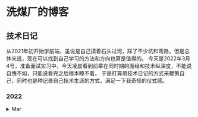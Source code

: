 # 洗煤厂的博客



## 技术日记
  从2021年初开始学前端，虽说是自己摸着石头过河，踩了不少坑和弯路，但是总体来说，现在可以找到自己学习的方法和方向也算是值得的。
今天是2022年3月4号，准备面试实习中，今天凌晨看到前辈在同时期的面经和技术纵深度，不能说自愧不如，只能说看完之后根本睡不着。
于是打算用技术日记的方式来鞭策自己，同时也是种记录自己技术生涯的方式，满足一下我奇怪的仪式感。

### 2022

<details>
<summary>Mar</summary>

[20220304](https://github.com/4may-mcx/Blog/issues/1)

[20220305](https://github.com/4may-mcx/Blog/issues/2)

[20220306](https://github.com/4may-mcx/Blog/issues/3)

[20220307](https://github.com/4may-mcx/Blog/issues/4)    安恒信息日常实习一面

[20220308](https://github.com/4may-mcx/Blog/issues/5)

[20220309](https://github.com/4may-mcx/Blog/issues/6)    安恒信息日常实习二面

[20220310](https://github.com/4may-mcx/Blog/issues/7)

[20220313](https://github.com/4may-mcx/Blog/issues/8)    安恒信息日常实习OC

[20220314](https://github.com/4may-mcx/Blog/issues/9)

[20220315](https://github.com/4may-mcx/Blog/issues/10)

[20220317](https://github.com/4may-mcx/Blog/issues/11)

[20220319](https://github.com/4may-mcx/Blog/issues/12)

[20220321](https://github.com/4may-mcx/Blog/issues/13)

[20220322](https://github.com/4may-mcx/Blog/issues/14)
  
[20220323](https://github.com/4may-mcx/Blog/issues/15)
  
[20220324](https://github.com/4may-mcx/Blog/issues/16)
  
</details>
